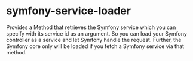 # symfony-service-loader
Provides a Method that retrieves the Symfony service which you can specify with its service id as an argument. So you can load your Symfony controller as a service and let Symfony handle the request. Further, the Symfony core only will be loaded if you fetch a Symfony service via that method.
